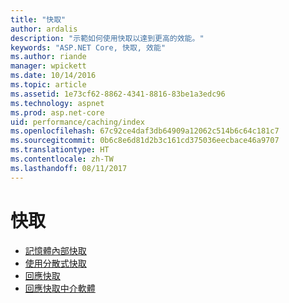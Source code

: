 ```yaml
---
title: "快取"
author: ardalis
description: "示範如何使用快取以達到更高的效能。"
keywords: "ASP.NET Core, 快取, 效能"
ms.author: riande
manager: wpickett
ms.date: 10/14/2016
ms.topic: article
ms.assetid: 1e73cf62-8862-4341-8816-83be1a3edc96
ms.technology: aspnet
ms.prod: asp.net-core
uid: performance/caching/index
ms.openlocfilehash: 67c92ce4daf3db64909a12062c514b6c64c181c7
ms.sourcegitcommit: 0b6c8e6d81d2b3c161cd375036eecbace46a9707
ms.translationtype: HT
ms.contentlocale: zh-TW
ms.lasthandoff: 08/11/2017
---
```

# <a name="caching"></a>快取

* [記憶體內部快取](memory.md)
* [使用分散式快取](distributed.md)
* [回應快取](response.md)
* [回應快取中介軟體](middleware.md)
